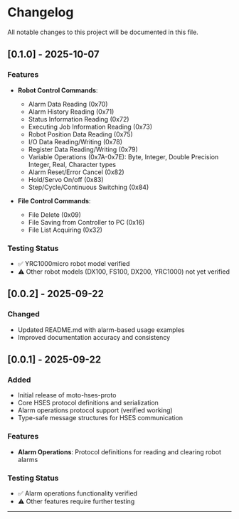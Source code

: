 # Changelog

All notable changes to this project will be documented in this file.

## [0.1.0] - 2025-10-07

### Features
- **Robot Control Commands**:
  - Alarm Data Reading (0x70)
  - Alarm History Reading (0x71)
  - Status Information Reading (0x72)
  - Executing Job Information Reading (0x73)
  - Robot Position Data Reading (0x75)
  - I/O Data Reading/Writing (0x78)
  - Register Data Reading/Writing (0x79)
  - Variable Operations (0x7A-0x7E): Byte, Integer, Double Precision Integer, Real, Character types
  - Alarm Reset/Error Cancel (0x82)
  - Hold/Servo On/off (0x83)
  - Step/Cycle/Continuous Switching (0x84)

- **File Control Commands**:
  - File Delete (0x09)
  - File Saving from Controller to PC (0x16)
  - File List Acquiring (0x32)

### Testing Status
- ✅ YRC1000micro robot model verified
- ⚠️ Other robot models (DX100, FS100, DX200, YRC1000) not yet verified

## [0.0.2] - 2025-09-22

### Changed
- Updated README.md with alarm-based usage examples
- Improved documentation accuracy and consistency

## [0.0.1] - 2025-09-22

### Added
- Initial release of moto-hses-proto
- Core HSES protocol definitions and serialization
- Alarm operations protocol support (verified working)
- Type-safe message structures for HSES communication

### Features
- **Alarm Operations**: Protocol definitions for reading and clearing robot alarms

### Testing Status
- ✅ Alarm operations functionality verified
- ⚠️ Other features require further testing

---
